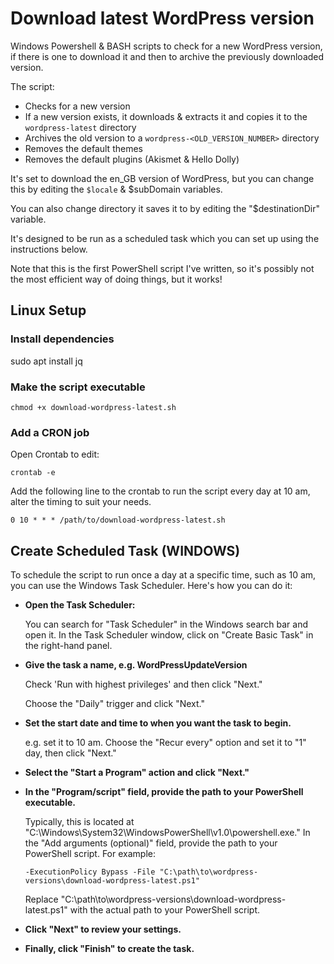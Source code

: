 # Download latest WordPress version
Windows Powershell & BASH scripts to check for a new WordPress version, if there is one to download it and then to archive the previously downloaded version.

The script: 
- Checks for a new version
- If a new version exists, it downloads & extracts it and copies it to the `wordpress-latest` directory
- Archives the old version to a `wordpress-<OLD_VERSION_NUMBER>` directory
- Removes the default themes
- Removes the default plugins (Akismet & Hello Dolly)

It's set to download the en_GB version of WordPress, but you can change this by editing the `$locale` & $subDomain variables.

You can also change directory it saves it to by editing the "$destinationDir" variable.

It's designed to be run as a scheduled task which you can set up using the instructions below.

Note that this is the first PowerShell script I've written, so it's possibly not the most efficient way of doing things, but it works!

## Linux Setup

### Install dependencies
sudo apt install jq

### Make the script executable
```
chmod +x download-wordpress-latest.sh 
```
### Add a CRON job
Open Crontab to edit:
```
crontab -e
```

Add the following line to the crontab to run the script every day at 10 am, alter the timing to suit your needs.
```
0 10 * * * /path/to/download-wordpress-latest.sh
```

## Create Scheduled Task (WINDOWS)
To schedule the script to run once a day at a specific time, such as 10 am, you can use the Windows Task Scheduler. Here's how you can do it:

- **Open the Task Scheduler:**

    You can search for "Task Scheduler" in the Windows search bar and open it.
    In the Task Scheduler window, click on "Create Basic Task" in the right-hand panel.

- **Give the task a name, e.g. WordPressUpdateVersion** 

    Check 'Run with highest privileges' and then click "Next."

    Choose the "Daily" trigger and click "Next."

- **Set the start date and time to when you want the task to begin.** 

    e.g. set it to 10 am. Choose the "Recur every" option and set it to "1" day, then click "Next."

- **Select the "Start a Program" action and click "Next."**

- **In the "Program/script" field, provide the path to your PowerShell executable.** 

    Typically, this is located at "C:\Windows\System32\WindowsPowerShell\v1.0\powershell.exe." In the "Add arguments (optional)" field, provide the path to your PowerShell script. For example:

    ```
    -ExecutionPolicy Bypass -File "C:\path\to\wordpress-versions\download-wordpress-latest.ps1"
    ```
    Replace "C:\path\to\wordpress-versions\download-wordpress-latest.ps1" with the actual path to your PowerShell script.

- **Click "Next" to review your settings.**

- **Finally, click "Finish" to create the task.**
